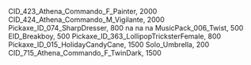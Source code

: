 CID_423_Athena_Commando_F_Painter, 2000
CID_424_Athena_Commando_M_Vigilante, 2000
Pickaxe_ID_074_SharpDresser, 800
na
na
na
MusicPack_006_Twist, 500
EID_Breakboy, 500
Pickaxe_ID_363_LollipopTricksterFemale, 800
Pickaxe_ID_015_HolidayCandyCane, 1500
Solo_Umbrella, 200
CID_715_Athena_Commando_F_TwinDark, 1500
